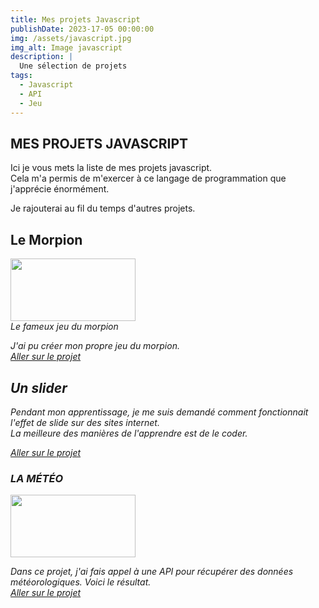 ```yaml
---
title: Mes projets Javascript
publishDate: 2023-17-05 00:00:00
img: /assets/javascript.jpg
img_alt: Image javascript
description: |
  Une sélection de projets
tags:
  - Javascript
  - API
  - Jeu
---
```


## MES PROJETS JAVASCRIPT

Ici je vous mets la liste de mes projets javascript. </br>
Cela m'a permis de m'exercer à ce langage de programmation que j'apprécie énormément.

Je rajouterai au fil du temps d'autres projets. 

## Le Morpion

<img src="https://images.pexels.com/photos/3400795/pexels-photo-3400795.jpeg?auto=compress&cs=tinysrgb&w=1260&h=750&dpr=1" width="200" height="100">
</br>
<em>Le fameux jeu du morpion<em> </br>

J'ai pu créer mon propre jeu du morpion.</br>
<a class="btn-link" href="https://yassin13008.github.io/morpion/">Aller sur le projet</a>


## Un slider

Pendant mon apprentissage, je me suis demandé comment fonctionnait l'effet de slide sur des sites internet.</br>
La meilleure des manières de l'apprendre est de le coder.</br> 

<a class="btn-link" href="https://yassin13008.github.io/le-Japon/">Aller sur le projet</a>



### LA MÉTÉO

<img src="https://images.pexels.com/photos/5708064/pexels-photo-5708064.jpeg?auto=compress&cs=tinysrgb&w=1260&h=750&dpr=1" width="200" height="100">

Dans ce projet, j'ai fais appel à une API pour récupérer des données météorologiques.
Voici le résultat.</br>
<a class="btn-link" href="https://yassin13008.github.io/Api-m-t-o/">Aller sur le projet</a>
